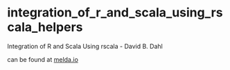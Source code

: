 # integration_of_r_and_scala_using_rscala_helpers
Integration of R and Scala Using rscala - David B. Dahl

can be found at [melda.io](www.melda.io)
